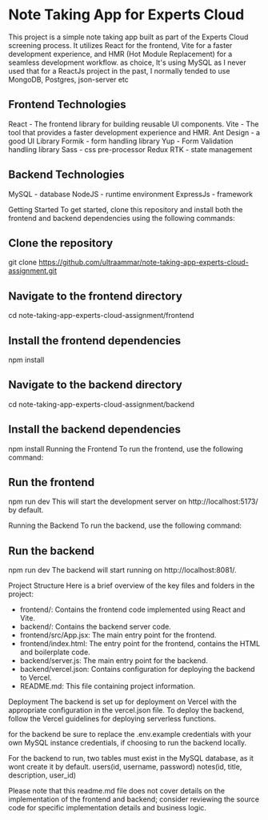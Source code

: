 # Note Taking App for Experts Cloud
This project is a simple note taking app built as part of the Experts Cloud screening process. It utilizes React for the frontend, Vite for a faster development experience, and HMR (Hot Module Replacement) for a seamless development workflow. as choice, It's using MySQL as I never used that for a ReactJs project in the past, I normally tended to use MongoDB, Postgres, json-server etc

## Frontend Technologies
React - The frontend library for building reusable UI components.
Vite - The tool that provides a faster development experience and HMR.
Ant Design - a good UI Library
Formik - form handling library
Yup - Form Validation handling library
Sass - css pre-processor
Redux RTK - state management

## Backend Technologies
MySQL - database
NodeJS - runtime environment
ExpressJs - framework 

Getting Started
To get started, clone this repository and install both the frontend and backend dependencies using the following commands:

## Clone the repository
git clone https://github.com/ultraammar/note-taking-app-experts-cloud-assignment.git

## Navigate to the frontend directory
cd note-taking-app-experts-cloud-assignment/frontend

## Install the frontend dependencies
npm install

## Navigate to the backend directory
cd note-taking-app-experts-cloud-assignment/backend

## Install the backend dependencies
npm install
Running the Frontend
To run the frontend, use the following command:

## Run the frontend
npm run dev
This will start the development server on http://localhost:5173/ by default.

Running the Backend
To run the backend, use the following command:

## Run the backend
npm run dev
The backend will start running on http://localhost:8081/.

Project Structure
Here is a brief overview of the key files and folders in the project:

- frontend/: Contains the frontend code implemented using React and Vite.
- backend/: Contains the backend server code.
- frontend/src/App.jsx: The main entry point for the frontend.
- frontend/index.html: The entry point for the frontend, contains the HTML and boilerplate code.
- backend/server.js: The main entry point for the backend.
- backend/vercel.json: Contains configuration for deploying the backend to Vercel.
- README.md: This file containing project information.



Deployment
The backend is set up for deployment on Vercel with the appropriate configuration in the vercel.json file. To deploy the backend, follow the Vercel guidelines for deploying serverless functions.

for the backend be sure to replace the .env.example credentials with your own MySQL instance credentials, if choosing to run the backend locally.

For the backend to run, two tables must exist in the MySQL database, as it wont create it by default.
users(id, username, password)
notes(id, title, description, user_id)

Please note that this readme.md file does not cover details on the implementation of the frontend and backend; consider reviewing the source code for specific implementation details and business logic.
